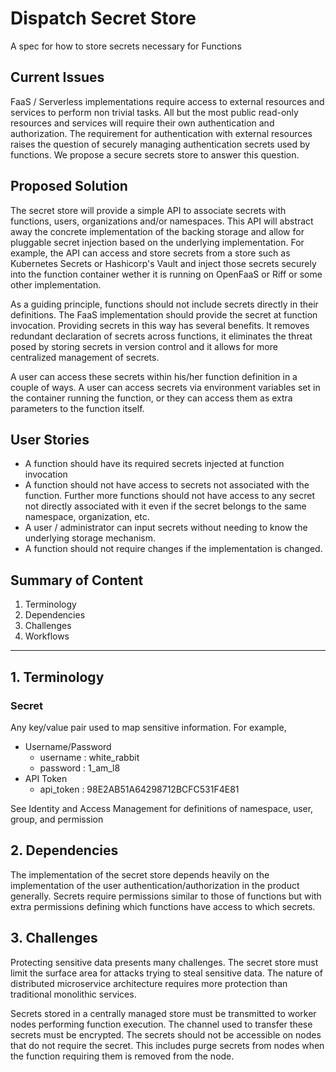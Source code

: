 # Dispatch Secret Store
A spec for how to store secrets necessary for Functions

## Current Issues
FaaS / Serverless implementations require access to external resources and services to perform non trivial tasks. All
but the most public read-only resources and services will require their own authentication and authorization. The
requirement for authentication with external resources raises the question of securely managing authentication secrets
used by functions. We propose a secure secrets store to answer this question.

## Proposed Solution
The secret store will provide a simple API to associate secrets with functions, users, organizations and/or namespaces.
This API will abstract away the concrete implementation of the backing storage and allow for pluggable secret injection
based on the underlying implementation. For example, the API can access and store secrets from a store such as
Kubernetes Secrets or Hashicorp's Vault and inject those secrets securely into the function container wether it is
running on OpenFaaS or Riff or some other implementation.

As a guiding principle, functions should not include secrets directly in their definitions. The FaaS implementation
should provide the secret at function invocation. Providing secrets in this way has several benefits. It removes
redundant declaration of secrets across functions, it eliminates the threat posed by storing secrets in version control
and it allows for more centralized management of secrets.

A user can access these secrets within his/her function definition in a couple of ways. A user can access secrets via
environment variables set in the container running the function, or they can access them as extra parameters to the
function itself.

## User Stories
- A function should have its required secrets injected at function invocation
- A function should not have access to secrets not associated with the function. Further more functions should not have access to any secret not directly associated with it even if the secret belongs to the same namespace, organization, etc.
- A user / administrator can input secrets without needing to know the underlying storage mechanism.
- A function should not require changes if the implementation is changed.

## Summary of Content
1. Terminology
2. Dependencies
3. Challenges
4. Workflows

---
## 1. Terminology

### Secret
Any key/value pair used to map sensitive information. For example,
- Username/Password
  - username : white_rabbit
  - password : 1_am_l8
- API Token
  - api_token : 98E2AB51A64298712BCFC531F4E81

See Identity and Access Management for definitions of namespace, user, group, and permission

## 2. Dependencies
The implementation of the secret store depends heavily on the implementation of the user authentication/authorization in
the product generally. Secrets require permissions similar to those of functions but with extra permissions defining
which functions have access to which secrets.

## 3. Challenges
Protecting sensitive data presents many challenges. The secret store must limit the surface area for attacks trying to
steal sensitive data. The nature of distributed microservice architecture requires more protection than traditional
monolithic services.

Secrets stored in a centrally managed store must be transmitted to worker nodes performing function execution. The
channel used to transfer these secrets must be encrypted. The secrets should not be accessible on nodes that do not
require the secret. This includes purge secrets from nodes when the function requiring them is removed from the node.
